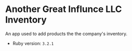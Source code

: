 # Another Great Influnce LLC Inventory 

An app used to add products the the company's inventory.

- Ruby version: `3.2.1`
